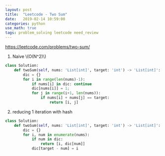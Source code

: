 ```yaml
---
layout: post
title:  "Leetcode - Two Sum"
date:   2019-02-14 10:59:00
categories: python
use_math: true
tags: problem_solving leetcode need_review
---
```


<a href="https://leetcode.com/problems/two-sum/" target="_blank">https://leetcode.com/problems/two-sum/</a>


1. Naive \\(O(N^2)\\)
```python
class Solution:
    def twoSum(self, nums: 'List[int]', target: 'int') -> 'List[int]':
        dic = {}
        for i in range(len(nums)-1):
            if nums[i] in dic: continue
            dic[nums[i]] = 1;
            for j in range(i+1, len(nums)):
                if nums[i] + nums[j] == target:
                    return [i, j]
```

2. reducing 1 iteration with hash
```python
class Solution:
    def twoSum(self, nums: 'List[int]', target: 'int') -> 'List[int]':
        dic = {}
        for i, num in enumerate(nums):
            if num in dic:
                return [i, dic[num]]
            dic[target - num] = i
```